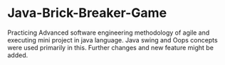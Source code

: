 # Java-Brick-Breaker-Game
Practicing Advanced software engineering methodology of agile and executing mini project in java language. Java swing and Oops concepts were used primarily in this. Further changes and new feature might be added.
